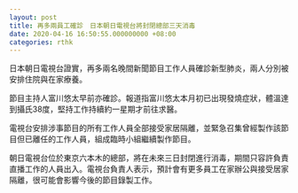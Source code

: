 ```yaml
---
layout: post
title: 再多兩員工確診　日本朝日電視台將封閉總部三天消毒
date: 2020-04-16 16:50:55.000000000 +08:00
categories: rthk
---
```


日本朝日電視台證實，再多兩名晚間新聞節目工作人員確診新型肺炎，兩人分別被安排住院與在家療養。

節目主持人富川悠太早前亦確診。報道指富川悠太本月初已出現發燒症狀，體溫達到攝氏38度，堅持工作持續約一星期才前往求醫。

電視台安排涉事節目的所有工作人員全部接受家居隔離，並緊急召集曾經製作該節目但已離任的工作人員，組成臨時小組繼續製作節目。

朝日電視台位於東京六本木的總部，將在未來三日封閉進行消毒，期間只容許負責直播工作的人員出入。電視台負責人表示，預計會有更多員工在家辦公與接受居家隔離，很可能會影響今後的節目錄製工作。
